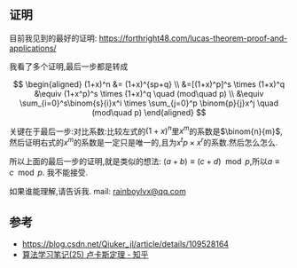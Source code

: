 
## 证明


目前我见到的最好的证明: https://forthright48.com/lucas-theorem-proof-and-applications/

我看了多个证明,最后一步都是转成



$$
\begin{aligned}
(1+x)^n &= (1+x)^{sp+q} \\
&=[(1+x)^p]^s \times (1+x)^q
&\equiv (1+x^p)^s \times (1+x)^q \quad (mod\quad p) \\
&\equiv \sum_{i=0}^s\binom{s}{i}x^i \times \sum_{j=0}^p \binom{p}{j}x^j \quad (mod\quad p)
\end{aligned}
$$

关键在于最后一步:对比系数:比较左式的$(1+x)^n$里$x^m$的系数是$\binom{n}{m}$,然后证明右式的$x^m$的系数是一定只是唯一的,且为$x^tp \times x^r$的系数.然后怎么怎么.

所以上面的最后一步的证明,就是类似的想法:
$(a+b) \equiv (c+d) \mod p$,所以$a \equiv c \mod p$.
我不能接受.

如果谁能理解,请告诉我. mail: rainboylvx@qq.com

## 参考

- https://blog.csdn.net/Qiuker_jl/article/details/109528164
- [算法学习笔记(25) 卢卡斯定理 - 知乎](https://zhuanlan.zhihu.com/p/116698264)